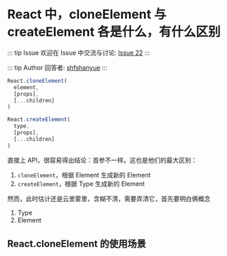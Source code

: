 # React 中，cloneElement 与 createElement 各是什么，有什么区别



::: tip Issue 
 欢迎在 Issue 中交流与讨论: [Issue 22](https://github.com/shfshanyue/Daily-Question/issues/22) 
:::

::: tip Author 
回答者: [shfshanyue](https://github.com/shfshanyue) 
:::

``` js
React.cloneElement(
  element,
  [props],
  [...children]
)

React.createElement(
  type,
  [props],
  [...children]
)
```

直接上 API，很容易得出结论：首参不一样。这也是他们的最大区别：

1. `cloneElement`，根据 Element 生成新的 Element
1.  `createElement`，根据 Type 生成新的 Element

然而，此时估计还是云里雾里，含糊不清，需要弄清它，首先要明白俩概念

1. Type
1. Element

## React.cloneElement 的使用场景
